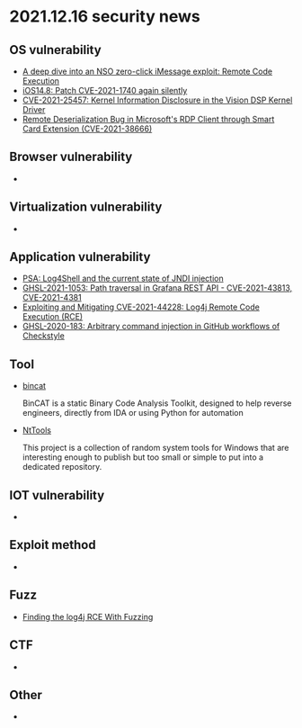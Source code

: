 # 2021.12.16 security news

## OS vulnerability 

* [A deep dive into an NSO zero-click iMessage exploit: Remote Code Execution](https://googleprojectzero.blogspot.com/2021/12/a-deep-dive-into-nso-zero-click.html)
* [iOS14.8: Patch CVE-2021-1740 again silently](https://jhftss.github.io/CVE-2021-1740-Invalid-Patch/)
* [CVE-2021-25457: Kernel Information Disclosure in the Vision DSP Kernel Driver](https://labs.taszk.io/blog/post/58_ss_dsp_leak/)
* [Remote Deserialization Bug in Microsoft's RDP Client through Smart Card Extension (CVE-2021-38666)](https://thalium.github.io/blog/posts/deserialization-bug-through-rdp-smart-card-extension/)

## Browser vulnerability

* 

## Virtualization vulnerability

* 

## Application vulnerability 

* [PSA: Log4Shell and the current state of JNDI injection](https://mbechler.github.io/2021/12/10/PSA_Log4Shell_JNDI_Injection/)
* [GHSL-2021-1053: Path traversal in Grafana REST API - CVE-2021-43813, CVE-2021-4381](https://securitylab.github.com/advisories/GHSL-2021-1053_Grafana/)
* [Exploiting and Mitigating CVE-2021-44228: Log4j Remote Code Execution (RCE)](https://sysdig.com/blog/exploit-detect-mitigate-log4j-cve/)
* [GHSL-2020-183: Arbitrary command injection in GitHub workflows of Checkstyle](https://securitylab.github.com/advisories/GHSL-2020-183-checkstyle-checkstyle-workflow/)

## Tool

* [bincat](https://github.com/airbus-seclab/bincat)

  BinCAT is a static Binary Code Analysis Toolkit, designed to help reverse engineers, directly from IDA or using Python for automation

* [NtTools](https://github.com/diversenok/NtTools)

  This project is a collection of random system tools for Windows that are interesting enough to publish but too small or simple to put into a dedicated repository.

## IOT vulnerability 

* 

## Exploit method

* 

## Fuzz

* [Finding the log4j RCE With Fuzzing](https://www.code-intelligence.com/blog/java-fuzzing-log4j-rce)

## CTF

* 

## Other

* 